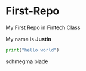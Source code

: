 # First-Repo
My First Repo in Fintech Class

My name is **Justin**

~~~python
print("hello world")
~~~
schmegma blade
